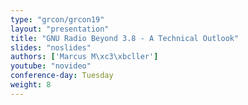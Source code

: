 ```yaml
---
type: "grcon/grcon19"
layout: "presentation"
title: "GNU Radio Beyond 3.8 - A Technical Outlook"
slides: "noslides"
authors: ['Marcus M\xc3\xbcller']
youtube: "novideo"
conference-day: Tuesday
weight: 8
---
```

